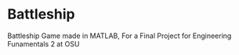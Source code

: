 # Battleship
Battleship Game made in MATLAB, For a Final Project for Engineering Funamentals 2 at OSU
